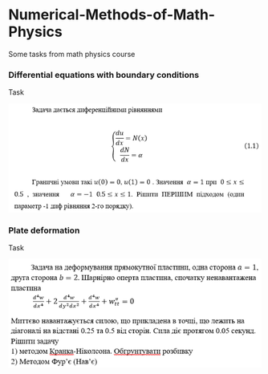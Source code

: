 # Numerical-Methods-of-Math-Physics
Some tasks from math physics course

### Differential equations with boundary conditions
Task

![lab1_task](https://github.com/DmitriyAgafonov/Numerical-Methods-of-Math-Physics/blob/master/imgs/img1.png)


### Plate deformation
Task

![lab2_task](https://github.com/DmitriyAgafonov/Numerical-Methods-of-Math-Physics/blob/master/imgs/img2.png)
